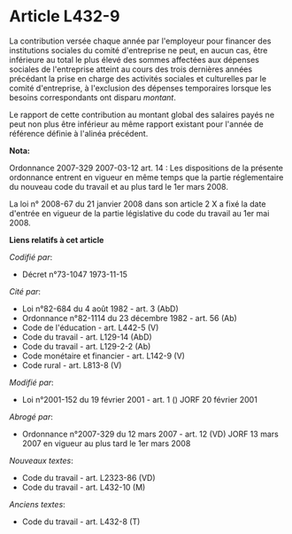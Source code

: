 # Article L432-9

La contribution versée chaque année par l'employeur pour financer des institutions sociales du comité d'entreprise ne peut,
en aucun cas, être inférieure au total le plus élevé des sommes affectées aux dépenses sociales de l'entreprise atteint au
cours des trois dernières années précédant la prise en charge des activités sociales et culturelles par le comité
d'entreprise, à l'exclusion des dépenses temporaires lorsque les besoins correspondants ont disparu *montant*.

Le rapport de cette contribution au montant global des salaires payés ne peut non plus être inférieur au même rapport
existant pour l'année de référence définie à l'alinéa précédent.

**Nota:**

Ordonnance 2007-329 2007-03-12 art. 14 : Les dispositions de la présente ordonnance entrent en vigueur en même temps que la
partie réglementaire du nouveau code du travail et au plus tard le 1er mars 2008.

La loi n° 2008-67 du 21 janvier 2008 dans son article 2 X a fixé la date d'entrée en vigueur de la partie législative du code
du travail au 1er mai 2008.

**Liens relatifs à cet article**

_Codifié par_:

  - Décret n°73-1047 1973-11-15

_Cité par_:

  - Loi n°82-684 du 4 août 1982 - art. 3 (AbD)
  - Ordonnance n°82-1114 du 23 décembre 1982 - art. 56 (Ab)
  - Code de l'éducation - art. L442-5 (V)
  - Code du travail - art. L129-14 (AbD)
  - Code du travail - art. L129-2-2 (Ab)
  - Code monétaire et financier - art. L142-9 (V)
  - Code rural - art. L813-8 (V)

_Modifié par_:

  - Loi n°2001-152 du 19 février 2001 - art. 1 () JORF 20 février 2001

_Abrogé par_:

  - Ordonnance n°2007-329 du 12 mars 2007 - art. 12 (VD) JORF 13 mars 2007 en vigueur au plus tard le 1er mars 2008

_Nouveaux textes_:

  - Code du travail - art. L2323-86 (VD)
  - Code du travail - art. L432-10 (M)

_Anciens textes_:

  - Code du travail - art. L432-8 (T)
